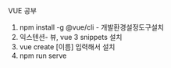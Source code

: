VUE 공부

1. npm install -g @vue/cli - 개발환경설정도구설치
2. 익스텐션- 뷰, vue 3 snippets 설치
3. vue create [이름] 입력해서 설치
4. npm run serve
